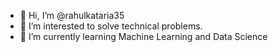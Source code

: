 - 👋 Hi, I’m @rahulkataria35
- 👀 I’m interested to solve technical problems.
- 🌱 I’m currently learning Machine Learning and Data Science
